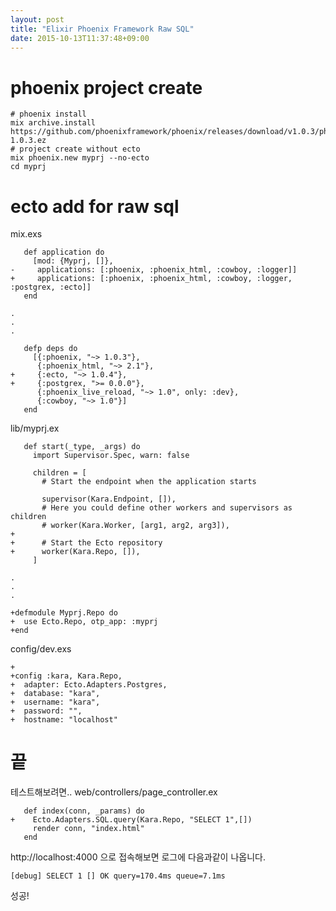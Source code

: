 ```yaml
---
layout: post
title: "Elixir Phoenix Framework Raw SQL"
date: 2015-10-13T11:37:48+09:00
---
```


# phoenix project create

~~~
# phoenix install
mix archive.install https://github.com/phoenixframework/phoenix/releases/download/v1.0.3/phoenix_new-1.0.3.ez
# project create without ecto
mix phoenix.new myprj --no-ecto
cd myprj
~~~

# ecto add for raw sql

mix.exs

~~~
   def application do
     [mod: {Myprj, []},
-     applications: [:phoenix, :phoenix_html, :cowboy, :logger]]
+     applications: [:phoenix, :phoenix_html, :cowboy, :logger, :postgrex, :ecto]]
   end

.
.
.

   defp deps do
     [{:phoenix, "~> 1.0.3"},
      {:phoenix_html, "~> 2.1"},
+     {:ecto, "~> 1.0.4"},
+     {:postgrex, ">= 0.0.0"},
      {:phoenix_live_reload, "~> 1.0", only: :dev},
      {:cowboy, "~> 1.0"}]
   end
~~~

lib/myprj.ex

~~~
   def start(_type, _args) do
     import Supervisor.Spec, warn: false

     children = [
       # Start the endpoint when the application starts

       supervisor(Kara.Endpoint, []),
       # Here you could define other workers and supervisors as children
       # worker(Kara.Worker, [arg1, arg2, arg3]),
+
+      # Start the Ecto repository
+      worker(Kara.Repo, []),
     ]

.
.
.

+defmodule Myprj.Repo do
+  use Ecto.Repo, otp_app: :myprj
+end
~~~



config/dev.exs

~~~
+
+config :kara, Kara.Repo,
+  adapter: Ecto.Adapters.Postgres,
+  database: "kara",
+  username: "kara",
+  password: "",
+  hostname: "localhost"

~~~


# 끝

테스트해보려면..
web/controllers/page_controller.ex

~~~
   def index(conn, _params) do
+    Ecto.Adapters.SQL.query(Kara.Repo, "SELECT 1",[])
     render conn, "index.html"
   end
~~~


http://localhost:4000 으로 접속해보면 로그에 다음과같이 나옵니다.

~~~
[debug] SELECT 1 [] OK query=170.4ms queue=7.1ms
~~~


성공!
